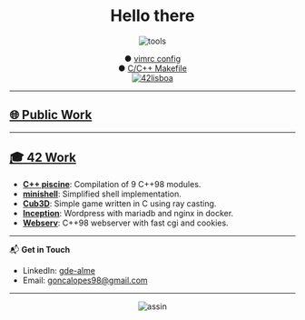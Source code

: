 <!DOCTYPE html>
<h1 align="center">Hello there</h1>
<p align="center">
<img src="https://i.ibb.co/qCPCpmn/tools.png" alt="tools" border="0">
</p>

<p align="center">
	<a>● </a>
	<a href="https://github.com/gde-alme/vimrc">vimrc config</a>
	<br>
	<a>● </a>
	<a href="https://github.com/gde-alme/Makefile">C/C++ Makefile</a>
	<br>
	<a href="https://www.42lisboa.com/"><img src="https://i.ibb.co/QDS169b/42lisboa.png" alt="42lisboa" border="0">
</p>

---

## 🌐 Public Work

---

## 🎓 42 Work
- **[C++ piscine](https://github.com/gde-alme/CPP-modules)**: Compilation of 9 C++98 modules.
- **[minishell](https://github.com/zet1r/42-minishell)**: Simplified shell implementation. 
- **[Cub3D](https://github.com/gde-alme/cub3d-Raycaster)**: Simple game written in C using ray casting.
- **[Inception](https://github.com/gde-alme/inception)**: Wordpress with mariadb and nginx in docker.
- **[Webserv](https://github.com/gde-alme/webserv)**: C++98 webserver with fast cgi and cookies.
---

📬 **Get in Touch**
- LinkedIn: [gde-alme](https://www.linkedin.com/in/gde-alme)
- Email: goncalopes98@gmail.com

---

<p align="center">
<img src="https://i.ibb.co/YR2p9jP/assin.png" alt="assin" border="0">
</p>
